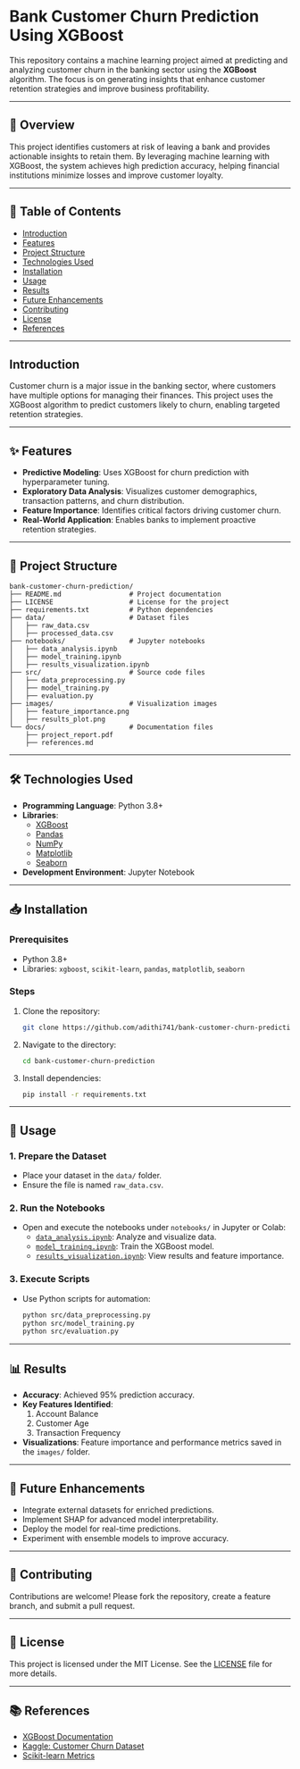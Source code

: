 # Bank Customer Churn Prediction Using XGBoost
This repository contains a machine learning project aimed at predicting and analyzing customer churn in the banking sector using the **XGBoost** algorithm. The focus is on generating insights that enhance customer retention strategies and improve business profitability.

---

## 📖 Overview
This project identifies customers at risk of leaving a bank and provides actionable insights to retain them. By leveraging machine learning with XGBoost, the system achieves high prediction accuracy, helping financial institutions minimize losses and improve customer loyalty.

---

## 📌 Table of Contents
- [Introduction](#introduction)
- [Features](#features)
- [Project Structure](#project-structure)
- [Technologies Used](#technologies-used)
- [Installation](#installation)
- [Usage](#usage)
- [Results](#results)
- [Future Enhancements](#future-enhancements)
- [Contributing](#contributing)
- [License](#license)
- [References](#references)

---

## Introduction

Customer churn is a major issue in the banking sector, where customers have multiple options for managing their finances. This project uses the XGBoost algorithm to predict customers likely to churn, enabling targeted retention strategies.

---

## ✨ Features

- **Predictive Modeling**: Uses XGBoost for churn prediction with hyperparameter tuning.
- **Exploratory Data Analysis**: Visualizes customer demographics, transaction patterns, and churn distribution.
- **Feature Importance**: Identifies critical factors driving customer churn.
- **Real-World Application**: Enables banks to implement proactive retention strategies.

---

## 📂 Project Structure

```plaintext
bank-customer-churn-prediction/
├── README.md                 # Project documentation
├── LICENSE                   # License for the project
├── requirements.txt          # Python dependencies
├── data/                     # Dataset files
│   ├── raw_data.csv
│   ├── processed_data.csv
├── notebooks/                # Jupyter notebooks
│   ├── data_analysis.ipynb
│   ├── model_training.ipynb
│   ├── results_visualization.ipynb
├── src/                      # Source code files
│   ├── data_preprocessing.py
│   ├── model_training.py
│   ├── evaluation.py
├── images/                   # Visualization images
│   ├── feature_importance.png
│   ├── results_plot.png
└── docs/                     # Documentation files
    ├── project_report.pdf
    ├── references.md
```

---

## 🛠️ Technologies Used

- **Programming Language**: Python 3.8+
- **Libraries**:
  - [XGBoost](https://xgboost.readthedocs.io/)
  - [Pandas](https://pandas.pydata.org/)
  - [NumPy](https://numpy.org/)
  - [Matplotlib](https://matplotlib.org/)
  - [Seaborn](https://seaborn.pydata.org/)
- **Development Environment**: Jupyter Notebook

---

## 📥 Installation

### Prerequisites

- Python 3.8+
- Libraries: `xgboost`, `scikit-learn`, `pandas`, `matplotlib`, `seaborn`

### Steps

1. Clone the repository:
   ```bash
   git clone https://github.com/adithi741/bank-customer-churn-prediction.git
   ```
2. Navigate to the directory:
   ```bash
   cd bank-customer-churn-prediction
   ```
3. Install dependencies:
   ```bash
   pip install -r requirements.txt
   ```

---

## 🚀 Usage

### 1. Prepare the Dataset
- Place your dataset in the `data/` folder.
- Ensure the file is named `raw_data.csv`.

### 2. Run the Notebooks
- Open and execute the notebooks under `notebooks/` in Jupyter or Colab:
  - [`data_analysis.ipynb`](notebooks/data_analysis.ipynb): Analyze and visualize data.
  - [`model_training.ipynb`](notebooks/model_training.ipynb): Train the XGBoost model.
  - [`results_visualization.ipynb`](notebooks/results_visualization.ipynb): View results and feature importance.

### 3. Execute Scripts
- Use Python scripts for automation:
  ```bash
  python src/data_preprocessing.py
  python src/model_training.py
  python src/evaluation.py
  ```

---

## 📊 Results

- **Accuracy**: Achieved 95% prediction accuracy.
- **Key Features Identified**:
  1. Account Balance
  2. Customer Age
  3. Transaction Frequency
- **Visualizations**: Feature importance and performance metrics saved in the `images/` folder.

---

## 🔮 Future Enhancements

- Integrate external datasets for enriched predictions.
- Implement SHAP for advanced model interpretability.
- Deploy the model for real-time predictions.
- Experiment with ensemble models to improve accuracy.

---

## 🤝 Contributing

Contributions are welcome! Please fork the repository, create a feature branch, and submit a pull request.

---

## 📝 License

This project is licensed under the MIT License. See the [LICENSE](LICENSE) file for more details.

---

## 📚 References

- [XGBoost Documentation](https://xgboost.readthedocs.io/)
- [Kaggle: Customer Churn Dataset](https://www.kaggle.com/)
- [Scikit-learn Metrics](https://scikit-learn.org/stable/modules/model_evaluation.html)
